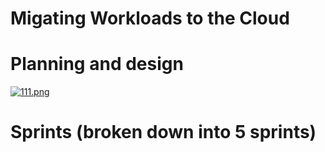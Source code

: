 # Migating Workloads to the Cloud

# Planning and design
[![111.png](https://i.postimg.cc/JnCHYsm7/111.png)](https://postimg.cc/sBK2vDvb)

# Sprints (broken down into 5 sprints)
